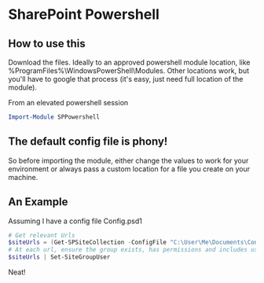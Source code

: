 # SharePoint Powershell

## How to use this

Download the files. Ideally to an approved powershell module location, like %ProgramFiles%\WindowsPowerShell\Modules. Other locations work, but you'll have to google that process (it's easy, just need full location of the module).

From an elevated powershell session

```PowerShell
Import-Module SPPowershell
```

## The default config file is phony!

So before importing the module, either change the values to work for your environment or always pass a custom location for a file you create on your machine.

## An Example

Assuming I have a config file Config.psd1

```PowerShell
# Get relevant Urls
$siteUrls = (Get-SPSiteCollection -ConfigFile "C:\User\Me\Documents\Config.psd1" -CustomConfig -ByUrl | Select Url).Url
# At each url, ensure the group exists, has permissions and includes users
$siteUrls | Set-SiteGroupUser
```

Neat!
